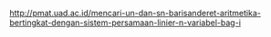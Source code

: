 http://pmat.uad.ac.id/mencari-un-dan-sn-barisanderet-aritmetika-bertingkat-dengan-sistem-persamaan-linier-n-variabel-bag-i
